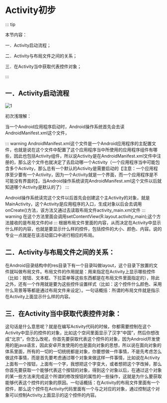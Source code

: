 # Activity初步

::: tip

本节内容：

一．Activity启动流程；

二．Activity与布局文件之间的关系；

三．在Activity当中获取代表控件对象；

:::

## 一．Activity启动流程
![1](/documents/img/android/02.png)

初次浅理解：

当一个Android应用程序启动时，Android操作系统首先会去读AndroidManifest.xml这个文件，

::: warning
AndroidManifest.xml这个文件是一个Android应用程序的主配置文件，也就是说在这个文件中配置了这个应用程序当中所使用的应用程序组件有哪些，因此也包括Activity组件，所以说Activity是在AndroidManifest.xml文件中注册的，那么这个文件也就决定了去启动哪一个Activity（一个应用程序当中可能包含多个Activity，那么总有一个默认的Activity是需要启动的【注意：一个应用程序至少要有一个Activity，因为一个Activity就是一个界面，而一个应用程序是不可能没有界面的】，当Android操作系统读完AndroidManifest.xml这个文件以后就知道哪个Activity是默认的了）
:::

Android操作系统读完这个文件以后首先会创建这个主Activity的对象，就是MainActivity，这个Activity是应用程序的入口，生成对象以后会去调用onCreate()方法，该方法又通过去读取布局文件activity_main.xml文件
::: warning
在这个方法里面会调用setContentView(R.layout.activity_main);这个方法接收的是布局文件的id
:::
根据布局文件里面的内容，从而决定在Activity中显示什么样的内容，也就是要显示什么样的控件，包括控件的大小、颜色、内容。说的专业一点就是在该活动窗口中进行相应的布局。

## 二．Activity与布局文件之间的关系：

在Android目录结构中的res目录下有一个目录叫做layout，这个目录下放置的文件就叫做布局文件。布局文件的作用就是：用来指定在Activity上显示哪些控件（比如：按钮、文本框、下拉菜单等这些东西都是在布局文件里面指定的），除此之外，还有一个作用就是要为这些控件设置样式（比如：这个控件什么颜色、采用什么背景等等都是通过布局文件来设定）。一句话概括：所谓的布局文件就是指示在Activity上面显示什么样的内容。

## 三．在Activity当中获取代表控件对象：

这句话是什么意思呢？就是在编写Activity代码的时候，你都需要控制在这个Activity中显示的控件的对象，比如这个空间里面显示了汉字“中国”，然后你想改成“北京”，你怎么改呢，你首先要获取代表这个控件的对象，因为Android开发使用的是java语言，因此安卓开发使用的也是面向对象的思想，所以说在面向对象的体系里面，所有的一切的一切统统都是对象，你要想做一件事情，不是先考虑怎么做这件事情，而是首先要考虑通过哪个对象来做这样一件事情，比如说在Activity上面有一个按钮，上面有一个字，我想把这个字变大，或者想把这个字改掉，那么你首先要获取一个能够代表这个按钮的对象，得到这个对象以后，在通过这个对象的某一些方法来完成这个所谓的修改按钮的属性的一些操作，这就是为什么要获取能够代表这个控件的对象的原因。一句话概括：在Activity的布局文件里面有一个控件，那么这个控件在Activity代码里面有一个与之对应的对象，通过控制这个对象可以控制Activity上面显示的这个控件的内容。